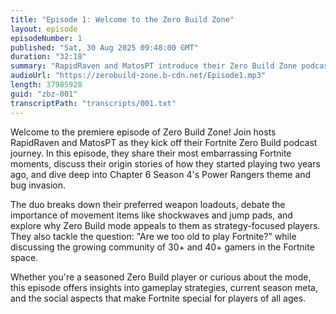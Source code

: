 ```yaml
---
title: "Episode 1: Welcome to the Zero Build Zone"
layout: episode
episodeNumber: 1
published: "Sat, 30 Aug 2025 09:48:00 GMT"
duration: "32:18"
summary: "RapidRaven and MatosPT introduce their Zero Build Zone podcast, sharing personal Fortnite stories, discussing the current season's meta, and exploring the appeal of Fortnite to older gamers."
audioUrl: "https://zerobuild-zone.b-cdn.net/Episode1.mp3"
length: 37985928
guid: "zbz-001"
transcriptPath: "transcripts/001.txt"
---
```


Welcome to the premiere episode of Zero Build Zone! Join hosts RapidRaven and MatosPT as they kick off their Fortnite Zero Build podcast journey. In this episode, they share their most embarrassing Fortnite moments, discuss their origin stories of how they started playing two years ago, and dive deep into Chapter 6 Season 4's Power Rangers theme and bug invasion.

The duo breaks down their preferred weapon loadouts, debate the importance of movement items like shockwaves and jump pads, and explore why Zero Build mode appeals to them as strategy-focused players. They also tackle the question: "Are we too old to play Fortnite?" while discussing the growing community of 30+ and 40+ gamers in the Fortnite space.

Whether you're a seasoned Zero Build player or curious about the mode, this episode offers insights into gameplay strategies, current season meta, and the social aspects that make Fortnite special for players of all ages.